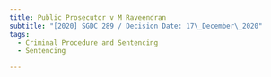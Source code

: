 ```yaml
---
title: Public Prosecutor v M Raveendran
subtitle: "[2020] SGDC 289 / Decision Date: 17\_December\_2020"
tags:
  - Criminal Procedure and Sentencing
  - Sentencing

---
```

